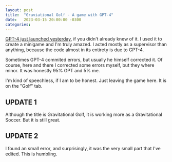 ```yaml
---
layout: post
title:  "Graviational Golf - A game with GPT-4"
date:   2023-03-15 20:00:00 -0300
categories:
---
```


[GPT-4 just launched yesterday](https://openai.com/research/gpt-4), if you didn't already knew of it. I used it to
create a minigame and I'm truly amazed. I acted mostly as a supervisor than anything,
because the code almost in its entirety is due to GPT-4.

Sometimes GPT-4 commited errors, but usually he himself corrected it. Of course,
here and there I corrected some errors myself, but they where minor. It was honestly
95% GPT and 5% me.

I'm kind of speechless, if I am to be honest. Just leaving the game here. It is on the "Golf" tab.

## UPDATE 1
Although the title is Gravitational Golf, 
it is working more as a Gravitational Soccer. But it is still great.

## UPDATE 2
I found an small error, and surprisingly, it was the very small part that I've edited. This is humbling.
